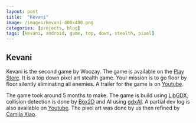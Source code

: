 ```yaml
---
layout: post
title:  "Kevani"
image: /images/kevani-400x400.png
categories: [projects, blog]
tags: [kevani, android, game, top, down, stealth, pixel]
---
```


## Kevani
Kevani is the second game by Woozay. The game is available on the [Play Store](https://play.google.com/store/apps/details?id=com.nab.game). It is a top down pixel art stealth game. Your mission is to go floor by floor silently eliminating all enemies. A trailer for the game is on [Youtube](https://www.youtube.com/watch?v=PGRYLTnQ3IM).

The game took around 5 months to make. The game is build using [LibGDX](https://github.com/libgdx/libgdx), collision detection is done by [Box2D](https://github.com/erincatto/box2d) and AI using [gdxAI](https://github.com/libgdx/gdx-ai). A partial dev log is also available on [Youtube](https://www.youtube.com/watch?v=ihkZfhrSylw&list=PLUYYbTpxFSeiFzMMoNFSEmwY4hwIzupPA). The pixel art was done by us then refined by [Camila Xiao](https://camilaxiao.wordpress.com/).